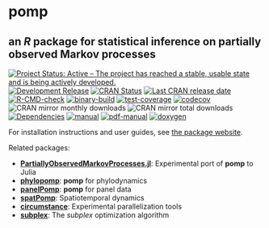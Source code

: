 # **pomp**

## an *R* package for statistical inference on partially observed Markov processes

[![Project Status: Active – The project has reached a stable, usable state and is being actively developed.](https://www.repostatus.org/badges/latest/active.svg)](https://www.repostatus.org/#active)
[![Development Release](https://img.shields.io/github/release/kingaa/pomp.svg)](https://github.com/kingaa/pomp/releases/latest)
[![CRAN Status](https://www.r-pkg.org/badges/version/pomp?color=blue)](https://cran.r-project.org/package=pomp)
[![Last CRAN release date](https://www.r-pkg.org/badges/last-release/pomp?color=blue)](https://cran.r-project.org/package=pomp)
[![R-CMD-check](https://github.com/kingaa/pomp/actions/workflows/r-cmd-check.yml/badge.svg)](https://github.com/kingaa/pomp/actions/workflows/r-cmd-check.yml)
[![binary-build](https://github.com/kingaa/pomp/actions/workflows/binary-build.yml/badge.svg)](https://github.com/kingaa/pomp/actions/workflows/binary-build.yml)
[![test-coverage](https://github.com/kingaa/pomp/actions/workflows/test-coverage.yml/badge.svg)](https://github.com/kingaa/pomp/actions/workflows/test-coverage.yml)
[![codecov](https://codecov.io/gh/kingaa/pomp/branch/master/graph/badge.svg)](https://app.codecov.io/gh/kingaa/pomp)
![CRAN mirror monthly downloads](https://cranlogs.r-pkg.org/badges/last-month/pomp?color=yellow)
![CRAN mirror total downloads](https://cranlogs.r-pkg.org/badges/grand-total/pomp?color=yellow)
[![Dependencies](https://tinyverse.netlify.app/badge/pomp)](https://tinyverse.netlify.app/)
[![manual](https://img.shields.io/badge/manual-HTML-brown)](https://kingaa.github.io/pomp/manual/)
[![pdf-manual](https://img.shields.io/badge/manual-PDF-brown)](https://kingaa.github.io/pomp/manual/pdf/)
[![doxygen](https://img.shields.io/badge/doxygen-HTML-brown)](https://kingaa.github.io/manuals/pomp/source/html/index.html)

For installation instructions and user guides, see [the package website](https://kingaa.github.io/pomp/).

Related packages:

- [**PartiallyObservedMarkovProcesses.jl**](https://github.com/kingaa/PartiallyObservedMarkovProcesses.jl):
  Experimental port of **pomp** to Julia
- [**phylopomp**](https://github.com/kingaa/phylopomp/):
  **pomp** for phylodynamics
- [**panelPomp**](https://github.com/panelPomp-org/panelPomp/):
  **pomp** for panel data
- [**spatPomp**](https://github.com/spatPomp-org/spatPomp/):
  Spatiotemporal dynamics
- [**circumstance**](https://github.com/kingaa/circumstance/):
  Experimental parallelization tools
- [**subplex**](https://github.com/kingaa/subplex/): 
  The *subplex* optimization algorithm
